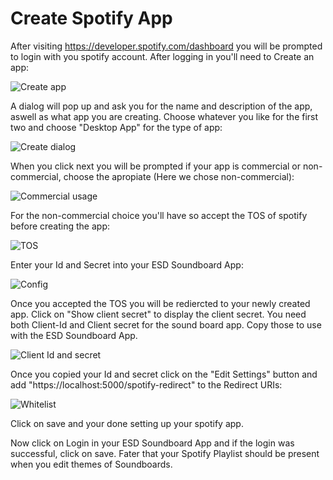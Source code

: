 # Create Spotify App 
After visiting https://developer.spotify.com/dashboard you will be prompted to login with you spotify account. After logging in you'll need to Create an app:

![Create app](https://raw.githubusercontent.com/WElRD/Images/master/spotify/01-Dashboard.png)

A dialog will pop up and ask you for the name and description of the app, aswell as what app you are creating. Choose whatever you like for the first two and choose "Desktop App" for the type of app:

![Create dialog](https://raw.githubusercontent.com/WElRD/Images/master/spotify/02-Create-App-Dialog.png)

When you click next you will be prompted if your app is commercial or non-commercial, choose the apropiate (Here we chose non-commercial):

![Commercial usage](https://raw.githubusercontent.com/WElRD/Images/master/spotify/03-Non-Commercial-Usage.png)

For the non-commercial choice you'll have so accept the TOS of spotify before creating the app:

![TOS](https://raw.githubusercontent.com/WElRD/Images/master/spotify/04-Accept-TOS.png)

Enter your Id and Secret into your ESD Soundboard App:

![Config](https://raw.githubusercontent.com/WElRD/Images/master/ESDSoundboardApp/Frontend-06-Spotify-Options.png)

Once you accepted the TOS you will be rediercted to your newly created app. Click on "Show client secret" to display the client secret. You need both Client-Id and Client secret for the sound board app. Copy those to use with the ESD Soundboard App.

![Client Id and secret](https://raw.githubusercontent.com/WElRD/Images/master/spotify/05-Get-Client-Id-and-Secret.png)

Once you copied your Id and secret click on the "Edit Settings" button and add "https://localhost:5000/spotify-redirect" to the Redirect URIs:

![Whitelist](https://raw.githubusercontent.com/WElRD/Images/master/spotify/06-Add-Redirect_URI.png)

Click on save and your done setting up your spotify app.

Now click on Login in your ESD Soundboard App and if the login was successful, click on save. Fater that your Spotify Playlist should be present when you edit themes of Soundboards.
